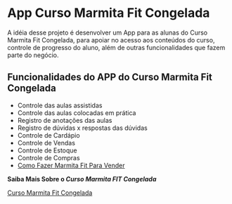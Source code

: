 # App Curso Marmita Fit Congelada

A idéia desse projeto é desenvolver um App para as alunas do Curso Marmita Fit Congelada, para apoiar no acesso aos conteúdos do curso, controle de progresso do aluno, além de outras funcionalidades que fazem parte do negócio.

## Funcionalidades do APP do Curso Marmita Fit Congelada
- Controle das aulas assistidas
- Controle das aulas colocadas em prática
- Registro de anotações das aulas
- Registro de dúvidas x respostas das dúvidas
- Controle de Cardápio
- Controle de Vendas
- Controle de Estoque
- Controle de Compras
- [Como Fazer Marmita Fit Para Vender](https://naturezaesaude.eco.br/curso-marmita-fit-congelada)

**Saiba Mais Sobre o _Curso_ _Marmita_ _FIT_ _Congelada_**

[Curso Marmita Fit Congelada](https://naturezaesaude.eco.br/curso-marmita-fit-congelada)
